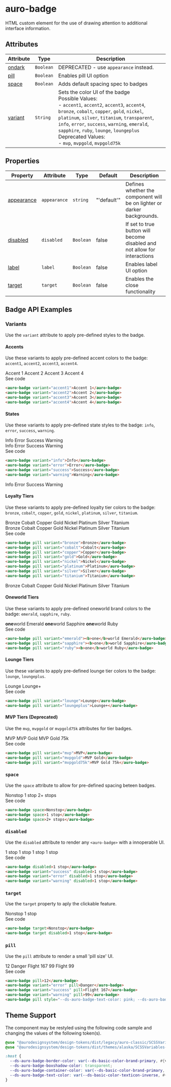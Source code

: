 <!-- AURO-GENERATED-CONTENT:START (FILE:src=./../docs/api.md) -->
<!-- The below content is automatically added from ./../docs/api.md -->

# auro-badge

HTML custom element for the use of drawing attention to additional interface information.

## Attributes

| Attribute | Type      | Description                                      |
|-----------|-----------|--------------------------------------------------|
| [ondark](#ondark)  | `Boolean` | DEPRECATED - use `appearance` instead.           |
| [pill](#pill)    | `Boolean` | Enables pill UI option                           |
| [space](#space)   | `Boolean` | Adds default spacing spec to badges              |
| [variant](#variant) | `String`  | Sets the color UI of the badge<br />Possible Values:<br />- `accent1`, `accent2`, `accent3`, `accent4`, `bronze`, `cobalt`, `copper`, `gold`, `nickel`, `platinum`, `silver`, `titanium`, `transparent`, `info`, `error`, `success`, `warning`, `emerald`, `sapphire`, `ruby`, `lounge`, `loungeplus`<br />Deprecated Values:<br />- `mvp`, `mvpgold`, `mvpgold75k` |

## Properties

| Property     | Attribute    | Type      | Default     | Description                                      |
|--------------|--------------|-----------|-------------|--------------------------------------------------|
| [appearance](#appearance) | `appearance` | `string`  | "'default'" | Defines whether the component will be on lighter or darker backgrounds. |
| [disabled](#disabled)   | `disabled`   | `Boolean` | false       | If set to true button will become disabled and not allow for interactions |
| [label](#label)      | `label`      | `Boolean` | false       | Enables label UI option                          |
| [target](#target)     | `target`     | `Boolean` | false       | Enables the close functionality                  |
<!-- AURO-GENERATED-CONTENT:END -->

## Badge API Examples

### Variants

Use the `variant` attribute to apply pre-defined styles to the badge.

#### Accents

Use these variants to apply pre-defined accent colors to the badge: `accent1`, `accent2`, `accent3`, `accent4`.

<div class="exampleWrapper">
  <!-- AURO-GENERATED-CONTENT:START (FILE:src=./../apiExamples/accents.html) -->
  <!-- The below content is automatically added from ./../apiExamples/accents.html -->
  <auro-badge variant="accent1">Accent 1</auro-badge>
  <auro-badge variant="accent2">Accent 2</auro-badge>
  <auro-badge variant="accent3">Accent 3</auro-badge>
  <auro-badge variant="accent4">Accent 4</auro-badge>
  <!-- AURO-GENERATED-CONTENT:END -->
</div>
<auro-accordion alignRight>
  <span slot="trigger">See code</span>
<!-- AURO-GENERATED-CONTENT:START (CODE:src=./../apiExamples/accents.html) -->
<!-- The below code snippet is automatically added from ./../apiExamples/accents.html -->

```html
<auro-badge variant="accent1">Accent 1</auro-badge>
<auro-badge variant="accent2">Accent 2</auro-badge>
<auro-badge variant="accent3">Accent 3</auro-badge>
<auro-badge variant="accent4">Accent 4</auro-badge>
```
<!-- AURO-GENERATED-CONTENT:END -->
</auro-accordion>

#### States

Use these variants to apply pre-defined state styles to the badge: `info`, `error`, `success`, `warning`.

<div class="exampleWrapper">
  <!-- AURO-GENERATED-CONTENT:START (FILE:src=./../apiExamples/states.html) -->
  <!-- The below content is automatically added from ./../apiExamples/states.html -->
  <auro-badge variant="info">Info</auro-badge>
  <auro-badge variant="error">Error</auro-badge>
  <auro-badge variant="success">Success</auro-badge>
  <auro-badge variant="warning">Warning</auro-badge>
  <!-- AURO-GENERATED-CONTENT:END -->
</div>
<div class="exampleWrapper--ondark">
  <!-- AURO-GENERATED-CONTENT:START (FILE:src=./../apiExamples/statesInverseAppearance.html) -->
  <!-- The below content is automatically added from ./../apiExamples/statesInverseAppearance.html -->
  <auro-badge variant="info" appearance="inverse">Info</auro-badge>
  <auro-badge variant="error" appearance="inverse">Error</auro-badge>
  <auro-badge variant="success" appearance="inverse">Success</auro-badge>
  <auro-badge variant="warning" appearance="inverse">Warning</auro-badge>
  <!-- AURO-GENERATED-CONTENT:END -->
</div>
<auro-accordion alignRight>
  <span slot="trigger">See code</span>
<!-- AURO-GENERATED-CONTENT:START (CODE:src=./../apiExamples/states.html) -->
<!-- The below code snippet is automatically added from ./../apiExamples/states.html -->

```html
<auro-badge variant="info">Info</auro-badge>
<auro-badge variant="error">Error</auro-badge>
<auro-badge variant="success">Success</auro-badge>
<auro-badge variant="warning">Warning</auro-badge>
```
<!-- AURO-GENERATED-CONTENT:END -->
<!-- AURO-GENERATED-CONTENT:START (FILE:src=./../apiExamples/statesInverseAppearance.html) -->
<!-- The below content is automatically added from ./../apiExamples/statesInverseAppearance.html -->
<auro-badge variant="info" appearance="inverse">Info</auro-badge>
<auro-badge variant="error" appearance="inverse">Error</auro-badge>
<auro-badge variant="success" appearance="inverse">Success</auro-badge>
<auro-badge variant="warning" appearance="inverse">Warning</auro-badge>
<!-- AURO-GENERATED-CONTENT:END -->
</auro-accordion>

#### Loyalty Tiers

Use these variants to apply pre-defined loyalty tier colors to the badge: `bronze`, `cobalt`, `copper`, `gold`, `nickel`, `platinum`, `silver`, `titanium`.

<div class="exampleWrapper">
  <!-- AURO-GENERATED-CONTENT:START (FILE:src=./../apiExamples/loyalty.html) -->
  <!-- The below content is automatically added from ./../apiExamples/loyalty.html -->
  <auro-badge pill variant="bronze">Bronze</auro-badge>
  <auro-badge pill variant="cobalt">Cobalt</auro-badge>
  <auro-badge pill variant="copper">Copper</auro-badge>
  <auro-badge pill variant="gold">Gold</auro-badge>
  <auro-badge pill variant="nickel">Nickel</auro-badge>
  <auro-badge pill variant="platinum">Platinum</auro-badge>
  <auro-badge pill variant="silver">Silver</auro-badge>
  <auro-badge pill variant="titanium">Titanium</auro-badge>
  <!-- AURO-GENERATED-CONTENT:END -->
</div>
<div class="exampleWrapper--ondark">
  <!-- AURO-GENERATED-CONTENT:START (FILE:src=./../apiExamples/loyaltyInverseAppearance.html) -->
  <!-- The below content is automatically added from ./../apiExamples/loyaltyInverseAppearance.html -->
  <auro-badge pill appearance="inverse" variant="bronze">Bronze</auro-badge>
  <auro-badge pill appearance="inverse" variant="cobalt">Cobalt</auro-badge>
  <auro-badge pill appearance="inverse" variant="copper">Copper</auro-badge>
  <auro-badge pill appearance="inverse" variant="gold">Gold</auro-badge>
  <auro-badge pill appearance="inverse" variant="nickel">Nickel</auro-badge>
  <auro-badge pill appearance="inverse" variant="platinum">Platinum</auro-badge>
  <auro-badge pill appearance="inverse" variant="silver">Silver</auro-badge>
  <auro-badge pill appearance="inverse" variant="titanium">Titanium</auro-badge>
  <!-- AURO-GENERATED-CONTENT:END -->
</div>
<auro-accordion alignRight>
  <span slot="trigger">See code</span>
<!-- AURO-GENERATED-CONTENT:START (CODE:src=./../apiExamples/loyalty.html) -->
<!-- The below code snippet is automatically added from ./../apiExamples/loyalty.html -->

```html
<auro-badge pill variant="bronze">Bronze</auro-badge>
<auro-badge pill variant="cobalt">Cobalt</auro-badge>
<auro-badge pill variant="copper">Copper</auro-badge>
<auro-badge pill variant="gold">Gold</auro-badge>
<auro-badge pill variant="nickel">Nickel</auro-badge>
<auro-badge pill variant="platinum">Platinum</auro-badge>
<auro-badge pill variant="silver">Silver</auro-badge>
<auro-badge pill variant="titanium">Titanium</auro-badge>
```
<!-- AURO-GENERATED-CONTENT:END -->
<!-- AURO-GENERATED-CONTENT:START (FILE:src=./../apiExamples/loyaltyInverseAppearance.html) -->
<!-- The below content is automatically added from ./../apiExamples/loyaltyInverseAppearance.html -->
<auro-badge pill appearance="inverse" variant="bronze">Bronze</auro-badge>
<auro-badge pill appearance="inverse" variant="cobalt">Cobalt</auro-badge>
<auro-badge pill appearance="inverse" variant="copper">Copper</auro-badge>
<auro-badge pill appearance="inverse" variant="gold">Gold</auro-badge>
<auro-badge pill appearance="inverse" variant="nickel">Nickel</auro-badge>
<auro-badge pill appearance="inverse" variant="platinum">Platinum</auro-badge>
<auro-badge pill appearance="inverse" variant="silver">Silver</auro-badge>
<auro-badge pill appearance="inverse" variant="titanium">Titanium</auro-badge>
<!-- AURO-GENERATED-CONTENT:END -->
</auro-accordion>

#### Oneworld Tiers

Use these variants to apply pre-defined oneworld brand colors to the badge: `emerald`, `sapphire`, `ruby`.

<div class="exampleWrapper">
  <!-- AURO-GENERATED-CONTENT:START (FILE:src=./../apiExamples/oneworld.html) -->
  <!-- The below content is automatically added from ./../apiExamples/oneworld.html -->
  <auro-badge pill variant="emerald"><b>one</b>world Emerald</auro-badge>
  <auro-badge pill variant="sapphire"><b>one</b>world Sapphire</auro-badge>
  <auro-badge pill variant="ruby"><b>one</b>world Ruby</auro-badge>
  <!-- AURO-GENERATED-CONTENT:END -->
</div>
<auro-accordion alignRight>
  <span slot="trigger">See code</span>
<!-- AURO-GENERATED-CONTENT:START (CODE:src=./../apiExamples/oneworld.html) -->
<!-- The below code snippet is automatically added from ./../apiExamples/oneworld.html -->

```html
<auro-badge pill variant="emerald"><b>one</b>world Emerald</auro-badge>
<auro-badge pill variant="sapphire"><b>one</b>world Sapphire</auro-badge>
<auro-badge pill variant="ruby"><b>one</b>world Ruby</auro-badge>
```
<!-- AURO-GENERATED-CONTENT:END -->
</auro-accordion>

#### Lounge Tiers

Use these variants to apply pre-defined lounge tier colors to the badge: `lounge`, `loungeplus`.

<div class="exampleWrapper">
  <!-- AURO-GENERATED-CONTENT:START (FILE:src=./../apiExamples/lounge.html) -->
  <!-- The below content is automatically added from ./../apiExamples/lounge.html -->
  <auro-badge pill variant="lounge">Lounge</auro-badge>
  <auro-badge pill variant="loungeplus">Lounge+</auro-badge>
  <!-- AURO-GENERATED-CONTENT:END -->
</div>
<auro-accordion alignRight>
  <span slot="trigger">See code</span>
<!-- AURO-GENERATED-CONTENT:START (CODE:src=./../apiExamples/lounge.html) -->
<!-- The below code snippet is automatically added from ./../apiExamples/lounge.html -->

```html
<auro-badge pill variant="lounge">Lounge</auro-badge>
<auro-badge pill variant="loungeplus">Lounge+</auro-badge>
```
<!-- AURO-GENERATED-CONTENT:END -->
</auro-accordion>

#### MVP Tiers (Deprecated)

Use the `mvp`, `mvpgold` or `mvpgold75k` attributes for tier badges.

<div class="exampleWrapper">
  <!-- AURO-GENERATED-CONTENT:START (FILE:src=./../apiExamples/mvp.html) -->
  <!-- The below content is automatically added from ./../apiExamples/mvp.html -->
  <auro-badge pill variant="mvp">MVP</auro-badge>
  <auro-badge pill variant="mvpgold">MVP Gold</auro-badge>
  <auro-badge pill variant="mvpgold75k">MVP Gold 75k</auro-badge>
  <!-- AURO-GENERATED-CONTENT:END -->
</div>
<auro-accordion alignRight>
  <span slot="trigger">See code</span>
<!-- AURO-GENERATED-CONTENT:START (CODE:src=./../apiExamples/mvp.html) -->
<!-- The below code snippet is automatically added from ./../apiExamples/mvp.html -->

```html
<auro-badge pill variant="mvp">MVP</auro-badge>
<auro-badge pill variant="mvpgold">MVP Gold</auro-badge>
<auro-badge pill variant="mvpgold75k">MVP Gold 75k</auro-badge>
```
<!-- AURO-GENERATED-CONTENT:END -->
</auro-accordion>

### `space`

Use the `space` attribute to allow for pre-defined spacing beteen badges.

<div class="exampleWrapper">
  <!-- AURO-GENERATED-CONTENT:START (FILE:src=./../apiExamples/space.html) -->
  <!-- The below content is automatically added from ./../apiExamples/space.html -->
  <auro-badge space>Nonstop</auro-badge>
  <auro-badge space>1 stop</auro-badge>
  <auro-badge space>2+ stops</auro-badge>
  <!-- AURO-GENERATED-CONTENT:END -->
</div>
<auro-accordion alignRight>
  <span slot="trigger">See code</span>
<!-- AURO-GENERATED-CONTENT:START (CODE:src=./../apiExamples/space.html) -->
<!-- The below code snippet is automatically added from ./../apiExamples/space.html -->

```html
<auro-badge space>Nonstop</auro-badge>
<auro-badge space>1 stop</auro-badge>
<auro-badge space>2+ stops</auro-badge>
```
<!-- AURO-GENERATED-CONTENT:END -->
</auro-accordion>

### `disabled`

Use the `disabled` attribute to render any `<auro-badge>` with a innoperable UI.

<div class="exampleWrapper">
  <!-- AURO-GENERATED-CONTENT:START (FILE:src=./../apiExamples/disabled.html) -->
  <!-- The below content is automatically added from ./../apiExamples/disabled.html -->
  <auro-badge disabled>1 stop</auro-badge>
  <auro-badge variant="success" disabled>1 stop</auro-badge>
  <auro-badge variant="error" disabled>1 stop</auro-badge>
  <auro-badge variant="warning" disabled>1 stop</auro-badge>
  <!-- AURO-GENERATED-CONTENT:END -->
</div>
<auro-accordion alignRight>
  <span slot="trigger">See code</span>
<!-- AURO-GENERATED-CONTENT:START (CODE:src=./../apiExamples/disabled.html) -->
<!-- The below code snippet is automatically added from ./../apiExamples/disabled.html -->

```html
<auro-badge disabled>1 stop</auro-badge>
<auro-badge variant="success" disabled>1 stop</auro-badge>
<auro-badge variant="error" disabled>1 stop</auro-badge>
<auro-badge variant="warning" disabled>1 stop</auro-badge>
```
<!-- AURO-GENERATED-CONTENT:END -->
</auro-accordion>

### `target`

Use the `target` property to aply the clickable feature.

<div class="exampleWrapper">
  <!-- AURO-GENERATED-CONTENT:START (FILE:src=./../apiExamples/target.html) -->
  <!-- The below content is automatically added from ./../apiExamples/target.html -->
  <auro-badge target>Nonstop</auro-badge>
  <auro-badge target disabled>1 stop</auro-badge>
  <!-- AURO-GENERATED-CONTENT:END -->
</div>
<auro-accordion alignRight>
  <span slot="trigger">See code</span>
<!-- AURO-GENERATED-CONTENT:START (CODE:src=./../apiExamples/target.html) -->
<!-- The below code snippet is automatically added from ./../apiExamples/target.html -->

```html
<auro-badge target>Nonstop</auro-badge>
<auro-badge target disabled>1 stop</auro-badge>
```
<!-- AURO-GENERATED-CONTENT:END -->
</auro-accordion>

### `pill`

Use the `pill` attribute to render a small 'pill size' UI.

<div class="exampleWrapper">
  <!-- AURO-GENERATED-CONTENT:START (FILE:src=./../apiExamples/pill.html) -->
  <!-- The below content is automatically added from ./../apiExamples/pill.html -->
  <auro-badge pill>12</auro-badge>
  <auro-badge variant="error" pill>Danger</auro-badge>
  <auro-badge variant="success" pill>Flight 167</auro-badge>
  <auro-badge variant="warning" pill>99</auro-badge>
  <auro-badge pill style="--ds-auro-badge-text-color: pink; --ds-auro-badge-container-color: purple; --ds-auro-badge-border-color: purple;">Flight 99</auro-badge>
  <!-- AURO-GENERATED-CONTENT:END -->
</div>
<auro-accordion alignRight>
  <span slot="trigger">See code</span>
<!-- AURO-GENERATED-CONTENT:START (CODE:src=./../apiExamples/pill.html) -->
<!-- The below code snippet is automatically added from ./../apiExamples/pill.html -->

```html
<auro-badge pill>12</auro-badge>
<auro-badge variant="error" pill>Danger</auro-badge>
<auro-badge variant="success" pill>Flight 167</auro-badge>
<auro-badge variant="warning" pill>99</auro-badge>
<auro-badge pill style="--ds-auro-badge-text-color: pink; --ds-auro-badge-container-color: purple; --ds-auro-badge-border-color: purple;">Flight 99</auro-badge>
```
<!-- AURO-GENERATED-CONTENT:END -->
</auro-accordion>

## Theme Support

The component may be restyled using the following code sample and changing the values of the following token(s).

<!-- AURO-GENERATED-CONTENT:START (CODE:src=./../src/styles/tokens.scss) -->
<!-- The below code snippet is automatically added from ./../src/styles/tokens.scss -->

```scss
@use "@aurodesignsystem/design-tokens/dist/legacy/auro-classic/SCSSVariables" as vac;
@use "@aurodesignsystem/design-tokens/dist/themes/alaska/SCSSVariables--alaska" as v;

:host {
  --ds-auro-badge-border-color: var(--ds-basic-color-brand-primary, #{v.$ds-basic-color-brand-primary});
  --ds-auro-badge-boxshadow-color: transparent;
  --ds-auro-badge-container-color: var(--ds-basic-color-brand-primary, #{v.$ds-basic-color-brand-primary});
  --ds-auro-badge-text-color: var(--ds-basic-color-texticon-inverse, #{v.$ds-basic-color-texticon-inverse});
}
```
<!-- AURO-GENERATED-CONTENT:END -->

